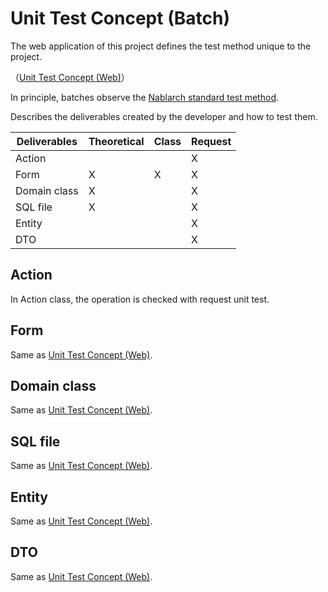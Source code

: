 # Unit Test Concept (Batch)

The web application of this project defines the test method unique to the project.

（[Unit Test Concept (Web)](Unit_test_concept_(Web).md)）

In principle, batches observe the [Nablarch standard test method](https://nablarch.github.io/docs/LATEST/doc/en/development_tools/testing_framework/guide/development_guide/05_UnitTestGuide/index.html).

Describes the deliverables created by the developer and how to test them.

| Deliverables         | Theoretical | Class | Request |
|----------------|------|------------|----------------|
| Action         |      |            | X              |
| Form           | X    | X          | X              |
| Domain class | X    |            | X              |
| SQL file    | X    |            | X              |
| Entity         |      |            | X              |
| DTO            |      |            | X              |


## Action

In Action class, the operation is checked with request unit test.


## Form

Same as [Unit Test Concept (Web)](./Unit_test_concept_(Web).md#form).

## Domain class

Same as [Unit Test Concept (Web)](./Unit_test_concept_(Web).md#domain-class).
## SQL file

Same as [Unit Test Concept (Web)](./Unit_test_concept_(Web).md#sql-file).
## Entity

Same as [Unit Test Concept (Web)](./Unit_test_concept_(Web).md#entity).
## DTO

Same as [Unit Test Concept (Web)](./Unit_test_concept_(Web).md#dto).